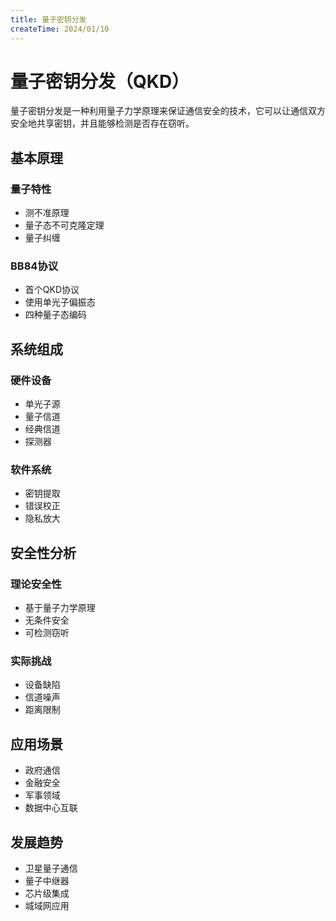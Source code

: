 ```yaml
---
title: 量子密钥分发
createTime: 2024/01/10
---
```


# 量子密钥分发（QKD）

量子密钥分发是一种利用量子力学原理来保证通信安全的技术，它可以让通信双方安全地共享密钥，并且能够检测是否存在窃听。

## 基本原理

### 量子特性
- 测不准原理
- 量子态不可克隆定理
- 量子纠缠

### BB84协议
- 首个QKD协议
- 使用单光子偏振态
- 四种量子态编码

## 系统组成

### 硬件设备
- 单光子源
- 量子信道
- 经典信道
- 探测器

### 软件系统
- 密钥提取
- 错误校正
- 隐私放大

## 安全性分析

### 理论安全性
- 基于量子力学原理
- 无条件安全
- 可检测窃听

### 实际挑战
- 设备缺陷
- 信道噪声
- 距离限制

## 应用场景

- 政府通信
- 金融安全
- 军事领域
- 数据中心互联

## 发展趋势

- 卫星量子通信
- 量子中继器
- 芯片级集成
- 城域网应用